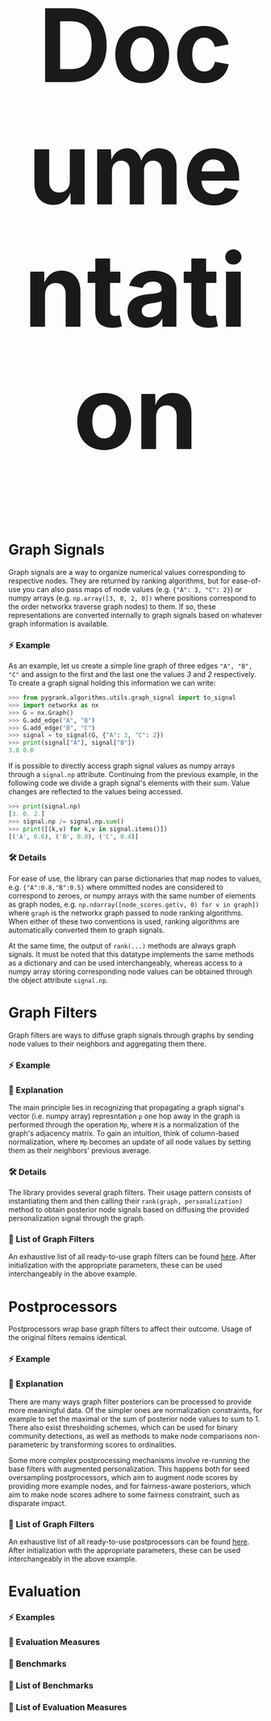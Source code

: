<center><h1 style=font-size:200px>Documentation</h1></center> 

# Graph Signals
Graph signals are a way to organize numerical values corresponding to respective
nodes. They
are returned by ranking algorithms, but for ease-of-use you can also pass
maps of node values (e.g.  `{"A": 3, "C": 2}`)
or numpy arrays (e.g. `np.array([3, 0, 2, 0])` where positions correspond
to the order networkx traverse graph nodes) to them. If so,
these representations are converted internally to graph signals based on
whatever graph information is available.

### :zap: Example
As an example, let us create a simple line graph of three edges `"A", "B", "C"` 
and assign to the first and the last one the values *3* and *2* respectively.
To create a graph signal holding this information we can write:

```python
>>> from pygrank.algorithms.utils.graph_signal import to_signal
>>> import networkx as nx
>>> G = nx.Graph()
>>> G.add_edge("A", "B")
>>> G.add_edge("B", "C")
>>> signal = to_signal(G, {"A": 3, "C": 2})
>>> print(signal["A"], signal["B"])
3.0 0.0
```

If is possible to directly access graph signal values as numpy arrays
through a `signal.np` attribute. Continuing from the previous example,
in the following code we divide a graph signal's elements with their sum.
Value changes are reflected to the values being accessed.

```python
>>> print(signal.np)
[3. 0. 2.]
>>> signal.np /= signal.np.sum()
>>> print([(k,v) for k,v in signal.items()])
[('A', 0.6), ('B', 0.0), ('C', 0.4)]
```

### :hammer_and_wrench: Details
For ease of use, the library can parse
dictionaries that map nodes to values, e.g. `{"A":0.8,"B":0.5}`
where ommitted nodes are considered to correspond to zeroes,
or numpy arrays with the same number of elements as graph nodes,
e.g. `np.ndarray([node_scores.get(v, 0) for v in graph])` where `graph` is the networkx
graph passed to node ranking algorithms. When either of these two conventions is used,
ranking algorithms are automatically converted them to graph signals.

At the same time, the output of `rank(...)` methods are always graph signals. It must
be noted that this datatype implements the same methods as a dictionary and can
be used interchangeably, whereas access to a numpy array storing corresponding node
values can be obtained through the object attribute `signal.np`.



# Graph Filters
Graph filters are ways to diffuse graph signals through graphs by sending
node values to their neighbors and aggregating them there. 

### :zap: Example


### :brain: Explanation
The main principle
lies in recognizing that propagating a graph signal's vector (i.e. numpy array)
represntation `p` one hop away in the graph is performed through the operation
`Mp`, where `M` is a normalization of the graph's adjacency matrix. To gain an
intuition, think of column-based normalization, where `Mp`
becomes an update of all node values by setting them as their
neighbors' previous average.

### :hammer_and_wrench: Details
The library provides several graph filters. Their usage pattern consists
of instantiating them and then calling their `rank(graph, personalization)`
method to obtain posterior node signals based on diffusing the provided
personalization signal through the graph.

### :scroll: List of Graph Filters
An exhaustive list of all ready-to-use graph filters can be
found [here](graph_filters.md). After initialization with the appropriate
parameters, these can be used interchangeably in the above example.

# Postprocessors
Postprocessors wrap base graph filters to affect their outcome. Usage
of the original filters remains identical.

### :zap: Example

### :brain: Explanation
There are many ways graph filter posteriors can be processed to provide
more meaningful data. Of the simpler ones are normalization constraints,
for example to set the maximal or the sum of posterior node values to
sum to 1. There also exist thresholding schemes, which can be used
for binary community detections, as well as methods to make node
comparisons non-parameteric by transforming scores to ordinalities.

Some more complex postprocessing mechanisms involve re-running the 
base filters with augmented personalization. This happens both for
seed oversampling postprocessors, which aim to augment node scores
by providing more example nodes, and for fairness-aware posteriors,
which aim to make node scores adhere to some fairness constraint, 
such as disparate impact.

### :scroll: List of Graph Filters
An exhaustive list of all ready-to-use postprocessors can be
found [here](postprocessors.md). After initialization with the appropriate
parameters, these can be used interchangeably in the above example.



# Evaluation

### :zap: Examples

### :brain: Evaluation Measures

### :brain: Benchmarks

### :scroll: List of Benchmarks

### :scroll: List of Evaluation Measures
